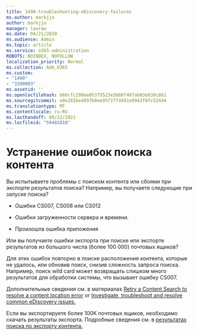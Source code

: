 ```yaml
---
title: 1490-troubleshooting-eDiscovery-failures
ms.author: markjjo
author: markjjo
manager: lauraw
ms.date: 04/21/2020
ms.audience: Admin
ms.topic: article
ms.service: o365-administration
ROBOTS: NOINDEX, NOFOLLOW
localization_priority: Normal
ms.collection: Adm_O365
ms.custom:
- "1490"
- "3200003"
ms.assetid: ''
ms.openlocfilehash: b60cfc298ee05375523e3660f407ab03e630c861
ms.sourcegitcommit: e9e282be4997b0ee95f1ff4491e0943f8fc52444
ms.translationtype: MT
ms.contentlocale: ru-RU
ms.lasthandoff: 09/22/2021
ms.locfileid: "59481818"
---
```

# <a name="troubleshoot-content-search-errors"></a>Устранение ошибок поиска контента

Вы испытываете проблемы с поиском контента или сбоями при экспорте результатов поиска?
Например, вы получаете следующие при запуске поиска?

- Ошибки CS007, CS008 или CS012

- Ошибки загруженности сервера и времени.

- Произошла ошибка приложения

Или вы получаете ошибки экспорта при поиске или экспорте результатов из большого числа (более 100 000) почтовых ящиков?

Для этих ошибок повторно в поиске расположения контента, которые не удалось, или обновив поиск, снизив сложность запроса поиска. Например, поиск wild card может возвращать слишком много результатов для обработки системы, что вызывает ошибку CS007.   

Дополнительные сведения см. в материалах [Retry a Content Search to resolve a content location error](https://docs.microsoft.com/microsoft-365/compliance/retry-failed-content-search) or [Investigate, troubleshoot and resolve common eDiscovery issues.](https://docs.microsoft.com/microsoft-365/compliance/ediscovery-troubleshooting-common-issues)

Если вы экспортируете более 100K почтовых ящиков, необходимо скачать результаты экспорта. Подробные сведения см. в [результатах поиска по экспорту контента.](https://docs.microsoft.com/microsoft-365/compliance/export-search-results)
